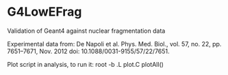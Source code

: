 # G4LowEFrag
Validation of Geant4 against nuclear fragmentation data

Experimental data from: De Napoli et al. Phys. Med. Biol., vol. 57, no. 22, pp. 7651–7671, Nov. 2012 doi: 10.1088/0031-9155/57/22/7651.

Plot script in analysis, to run it:
root -b
.L plot.C
plotAll()